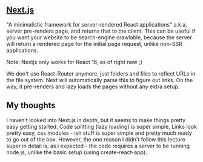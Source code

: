 ## [Next.js](https://github.com/zeit/next.js/)
"A minimalistic framework for server-rendered React applications"
a.k.a. server pre-renders page, and returns that to the client.
This can be useful if you want your website to be search-engine crawlable, because the server will return a rendered page for the initial page request, unlike non-SSR applications.

Note: Nextjs only works for React 16, as of right now ;)

We don't use React-Router anymore, just folders and files to reflect URLs in the file system. Next will automatically parse this to figure out links. On the way, it pre-renders and lazy loads the pages without any extra setup.

## My thoughts
I haven't looked into Next.js in depth, but it seems to make things pretty easy getting started. Code splitting (lazy loading) is super simple, Links look pretty easy, css modules - ish stuff is super simple and pretty much ready to go out of the box. However, the one reason I didn't follow this lecture super in detail is, as i expected - the code requires a server to be running node.js, unlike the basic setup (using create-react-app).